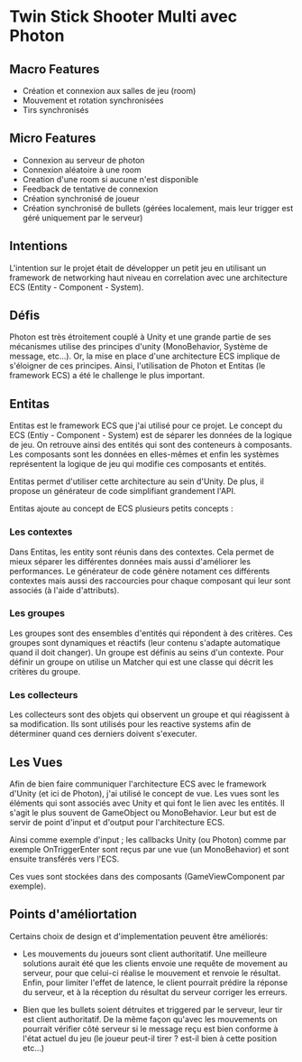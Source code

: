 # Twin Stick Shooter Multi avec Photon

## Macro Features
- Création et connexion aux salles de jeu (room)
- Mouvement et rotation synchronisées
- Tirs synchronisés

## Micro Features
- Connexion au serveur de photon
- Connexion aléatoire à une room
- Creation d'une room si aucune n'est disponible
- Feedback de tentative de connexion
- Création synchronisé de joueur
- Création synchronisé de bullets (gérées localement, mais leur trigger est géré uniquement par le serveur)

## Intentions
L'intention sur le projet était de développer un petit jeu en utilisant un framework de networking haut niveau en correlation avec une architecture ECS (Entity - Component - System).

## Défis
Photon est très étroitement couplé à Unity et une grande partie de ses mécanismes utilise des principes d'unity (MonoBehavior, Système de message, etc...). Or, la mise en place d'une architecture ECS implique de s'éloigner de ces principes. Ainsi, l'utilisation de Photon et Entitas (le framework ECS) a été le challenge le plus important.

## Entitas
Entitas est le framework ECS que j'ai utilisé pour ce projet. Le concept du ECS (Entiy - Component - System) est de séparer les données de la logique de jeu. On retrouve ainsi des entités qui sont des conteneurs à composants. Les composants sont les données en elles-mêmes et enfin les systèmes représentent la logique de jeu qui modifie ces composants et entités.

Entitas permet d'utiliser cette architecture au sein d'Unity. De plus, il propose un générateur de code simplifiant grandement l'API.

Entitas ajoute au concept de ECS plusieurs petits concepts : 

### Les contextes
Dans Entitas, les entity sont réunis dans des contextes. Cela permet de mieux séparer les différentes données mais aussi d'améliorer les performances. Le générateur de code génère notament ces différents contextes mais aussi des raccourcies pour chaque composant qui leur sont associés (à l'aide d'attributs).

### Les groupes
Les groupes sont des ensembles d'entités qui répondent à des critères. Ces groupes sont dynamiques et réactifs (leur contenu s'adapte automatique quand il doit changer). Un groupe est définis au seins d'un contexte. Pour définir un groupe on utilise un Matcher qui est une classe qui décrit les critères du groupe.

### Les collecteurs
Les collecteurs sont des objets qui observent un groupe et qui réagissent à sa modification. Ils sont utilisés pour les reactive systems afin de déterminer quand ces derniers doivent s'executer.

## Les Vues
Afin de bien faire communiquer l'architecture ECS avec le framework d'Unity (et ici de Photon), j'ai utilisé le concept de vue. Les vues sont les éléments qui sont associés avec Unity et qui font le lien avec les entités. Il s'agit le plus souvent de GameObject ou MonoBehavior. Leur but est de servir de point d'input et d'output pour l'architecture ECS. 

Ainsi comme exemple d'input ; les callbacks Unity (ou Photon) comme par exemple OnTriggerEnter sont reçus par une vue (un MonoBehavior) et sont ensuite transférés vers l'ECS.

Ces vues sont stockées dans des composants (GameViewComponent par exemple).

## Points d'améliortation
Certains choix de design et d'implementation peuvent être améliorés:
- Les mouvements du joueurs sont client authoritatif. Une meilleure solutions aurait été que les clients envoie une requête de movement au serveur, pour que celui-ci réalise le mouvement et renvoie le résultat. Enfin, pour limiter l'effet de latence, le client pourrait prédire la réponse du serveur, et à la réception du résultat du serveur corriger les erreurs.


- Bien que les bullets soient détruites et triggered par le serveur, leur tir est client authoritatif. De la même façon qu'avec les mouvements on pourrait vérifier côté serveur si le message reçu est bien conforme à l'état actuel du jeu (le joueur peut-il tirer ? est-il bien à cette position etc...)


